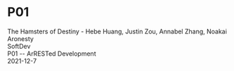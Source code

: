 # P01

The Hamsters of Destiny - Hebe Huang, Justin Zou, Annabel Zhang, Noakai Aronesty  
SoftDev  
P01 -- ArRESTed Development  
2021-12-7
